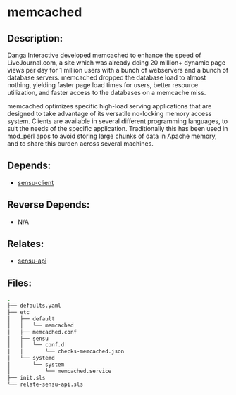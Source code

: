 # memcached

## Description:

Danga Interactive developed memcached to enhance the speed of LiveJournal.com, a site which was already doing 20 million+ dynamic page views per day for 1 million users with a bunch of webservers and a bunch of database servers. memcached dropped the database load to almost nothing, yielding faster page load times for users, better resource utilization, and faster access to the databases on a memcache miss.

memcached optimizes specific high-load serving applications that are designed to take advantage of its versatile no-locking memory access system. Clients are available in several different programming languages, to suit the needs of the specific application. Traditionally this has been used in mod\_perl apps to avoid storing large chunks of data in Apache memory, and to share this burden across several machines.

## Depends:

  -  [sensu-client](/salt/sensu-client)

## Reverse Depends:

  -  N/A

## Relates:

  -  [sensu-api](/salt/sensu-api)

## Files:

```bash
.
├── defaults.yaml
├── etc
│   ├── default
│   │   └── memcached
│   ├── memcached.conf
│   ├── sensu
│   │   └── conf.d
│   │       └── checks-memcached.json
│   └── systemd
│       └── system
│           └── memcached.service
├── init.sls
└── relate-sensu-api.sls
```
